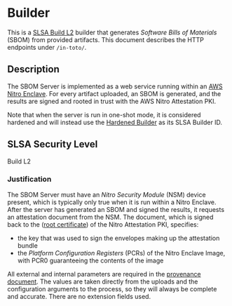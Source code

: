 # Builder #

This is a [SLSA Build L2][l2] builder that generates _Software Bills of
Materials_ (SBOM) from provided artifacts. This document describes the HTTP
endpoints under `/in-toto/`.

[l2]: https://slsa.dev/spec/v1.0/levels#build-l2

## Description ##

The SBOM Server is implemented as a web service running within an [AWS Nitro
Enclave][enclaves]. For every artifact uploaded, an SBOM is generated, and the
results are signed and rooted in trust with the AWS Nitro Attestation PKI.

Note that when the server is run in one-shot mode, it is considered hardened and
will instead use the [Hardened Builder](hardened-build.md) as its SLSA Builder
ID.

[enclaves]: https://aws.amazon.com/ec2/nitro/nitro-enclaves/

## SLSA Security Level ##

Build L2

### Justification ###

The SBOM Server must have an _Nitro Security Module_ (NSM) device present, which
is typically only true when it is run within a Nitro Enclave. After the server
has generated an SBOM and signed the results, it requests an attestation
document from the NSM. The document, which is signed back to the ([root
certificate][nitro-ca]) of the Nitro Attestation PKI, specifies:

- the key that was used to sign the envelopes making up the attestation bundle
- the _Platform Configuration Registers_ (PCRs) of the Nitro Enclave Image, with
  PCR0 guaranteeing the contents of the image

All external and internal parameters are required in the [provenance
document](attested-sbom.md). The values are taken directly from the uploads and
the configuration arguments to the process, so they will always be complete and
accurate. There are no extension fields used.

[nitro-ca]: https://aws-nitro-enclaves.amazonaws.com/AWS_NitroEnclaves_Root-G1.zip
